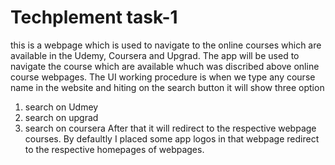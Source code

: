 # Techplement task-1
this is a webpage which is used to navigate to the online courses which are available in the 
Udemy, Coursera and Upgrad.
The app will be used to navigate the course which are available whuch was discribed above online course webpages.
The UI working procedure is when we type any course name in the website and hiting on the search button it will show three option 
1. search on Udmey
2. search on upgrad
3. search on coursera
After that it will redirect to the respective webpage courses.
By defaultly I placed some app logos in that webpage redirect to the respective homepages of webpages. 
